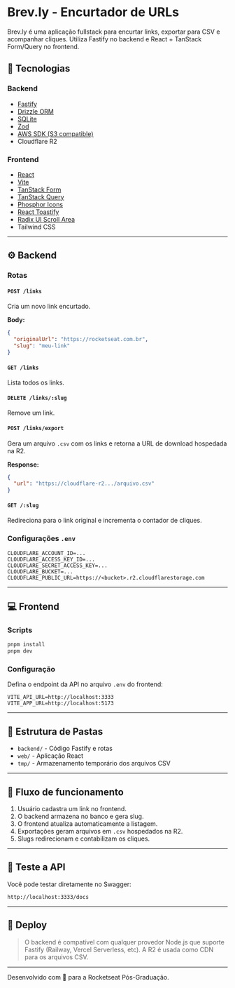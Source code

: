 # Brev.ly - Encurtador de URLs

Brev.ly é uma aplicação fullstack para encurtar links, exportar para CSV e acompanhar cliques. Utiliza Fastify no backend e React + TanStack Form/Query no frontend.

## 🧩 Tecnologias

### Backend
- [Fastify](https://fastify.dev/)
- [Drizzle ORM](https://orm.drizzle.team/)
- [SQLite](https://www.sqlite.org/)
- [Zod](https://github.com/colinhacks/zod)
- [AWS SDK (S3 compatible)](https://docs.aws.amazon.com/AWSJavaScriptSDK/latest/)
- Cloudflare R2

### Frontend
- [React](https://reactjs.org/)
- [Vite](https://vitejs.dev/)
- [TanStack Form](https://tanstack.com/form)
- [TanStack Query](https://tanstack.com/query)
- [Phosphor Icons](https://phosphoricons.com/)
- [React Toastify](https://fkhadra.github.io/react-toastify/)
- [Radix UI Scroll Area](https://www.radix-ui.com/primitives/docs/components/scroll-area)
- Tailwind CSS

---

## ⚙️ Backend

### Rotas

#### `POST /links`
Cria um novo link encurtado.

**Body:**

```json
{
  "originalUrl": "https://rocketseat.com.br",
  "slug": "meu-link"
}
```

#### `GET /links`
Lista todos os links.

#### `DELETE /links/:slug`
Remove um link.

#### `POST /links/export`
Gera um arquivo `.csv` com os links e retorna a URL de download hospedada na R2.

**Response:**
```json
{
  "url": "https://cloudflare-r2.../arquivo.csv"
}
```

#### `GET /:slug`
Redireciona para o link original e incrementa o contador de cliques.

### Configurações `.env`

```env
CLOUDFLARE_ACCOUNT_ID=...
CLOUDFLARE_ACCESS_KEY_ID=...
CLOUDFLARE_SECRET_ACCESS_KEY=...
CLOUDFLARE_BUCKET=...
CLOUDFLARE_PUBLIC_URL=https://<bucket>.r2.cloudflarestorage.com
```

---

## 💻 Frontend

### Scripts

```bash
pnpm install
pnpm dev
```

### Configuração

Defina o endpoint da API no arquivo `.env` do frontend:

```env
VITE_API_URL=http://localhost:3333
VITE_APP_URL=http://localhost:5173
```

---

## 📁 Estrutura de Pastas

- `backend/` - Código Fastify e rotas
- `web/` - Aplicação React
- `tmp/` - Armazenamento temporário dos arquivos CSV

---

## 🔁 Fluxo de funcionamento

1. Usuário cadastra um link no frontend.
2. O backend armazena no banco e gera slug.
3. O frontend atualiza automaticamente a listagem.
4. Exportações geram arquivos em `.csv` hospedados na R2.
5. Slugs redirecionam e contabilizam os cliques.

---

## 🧪 Teste a API

Você pode testar diretamente no Swagger:

```
http://localhost:3333/docs
```

---

## 🚀 Deploy
> O backend é compatível com qualquer provedor Node.js que suporte Fastify (Railway, Vercel Serverless, etc). A R2 é usada como CDN para os arquivos CSV.

---

Desenvolvido com 💜 para a Rocketseat Pós-Graduação.
